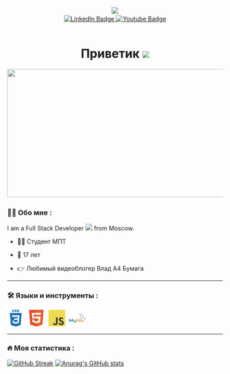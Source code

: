 <div id="header" align="center">
<img src="https://media.giphy.com/media/ukMiDlCmdv2og/giphy.gif" width="100"/>
</div>
<div id="badges" align="center">
<a href="https://t.me/s/A4omg">
<img src="https://img.shields.io/badge/TELEGRAM-gray?style=for-the-badge&logo=Telegram&logoColor=white" alt="LinkedIn Badge"/>
</a>
<a href="https://www.youtube.com/c/A4a4a4a4">
<img src="https://img.shields.io/badge/YouTube-gray?style=for-the-badge&logo=youtube&logoColor=red" alt="Youtube Badge"/>
</a>
<div id="viewprof" align="center">
<img src="https://komarev.com/ghpvc/?username=Uwentian&style=flat-square&color=blue" alt=""/>
</div>
<div id="heythere" align="center">
<h1>
Приветик
<img src="https://media.giphy.com/media/dYx3YFq2OiVLIssQH9/giphy.gif" width="30px"/>
</h1>
</div>
</div>
<div align="center">
<img src="https://media.giphy.com/media/vzO0Vc8b2VBLi/giphy.gif" width="600" height="300"/>
</div>

### :man_technologist: Обо мне :
I am a Full Stack Developer <img src="https://media.giphy.com/media/RJVw6tIfb2dIwTHFb0/giphy.gif" width="40"> from Moscow.

- :student: Студент МПТ

- :child: 17 лет

- :point_right: Любимый видеоблогер Влад А4 Бумага

---
### :hammer_and_wrench: Языки и инструменты :
<div>
<img src="https://github.com/devicons/devicon/blob/master/icons/css3/css3-plain-wordmark.svg" title="CSS3" alt="CSS" width="40" height="40"/>&nbsp;
<img src="https://github.com/devicons/devicon/blob/master/icons/html5/html5-original.svg" title="HTML5" alt="HTML" width="40" height="40"/>&nbsp;
<img src="https://github.com/devicons/devicon/blob/master/icons/javascript/javascript-original.svg" title="JavaScript" alt="JavaScript" width="40" height="40"/>&nbsp;
<img src="https://github.com/devicons/devicon/blob/master/icons/mysql/mysql-original-wordmark.svg" title="MySQL" alt="MySQL" width="40" height="40"/>&nbsp;
</div>

---
### :fire: Моя статистика :
[![GitHub Streak](http://github-readme-streak-stats.herokuapp.com?user=Uwentian&hide_border=true&locale=ru)](https://git.io/streak-stats)
[![Anurag's GitHub stats](https://github-readme-stats.vercel.app/api?username=Uwentian)](https://github.com/Uwentian/github-readme-stats)
